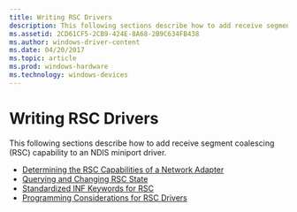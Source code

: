 ```yaml
---
title: Writing RSC Drivers
description: This following sections describe how to add receive segment coalescing (RSC) capability to an NDIS miniport driver.
ms.assetid: 2CD61CF5-2CB9-424E-8A68-2B9C634FB438
ms.author: windows-driver-content
ms.date: 04/20/2017
ms.topic: article
ms.prod: windows-hardware
ms.technology: windows-devices
---
```


# Writing RSC Drivers


This following sections describe how to add receive segment coalescing (RSC) capability to an NDIS miniport driver.

-   [Determining the RSC Capabilities of a Network Adapter](determining-the-rsc-capabilities-of-a-network-adapter.md)
-   [Querying and Changing RSC State](querying-and-changing-rsc-state.md)
-   [Standardized INF Keywords for RSC](standardized-inf-keywords-for-rsc.md)
-   [Programming Considerations for RSC Drivers](programming-considerations-for-rsc-drivers.md)

 

 





